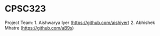 # CPSC323
Project Team: 		1. Aishwarya Iyer (https://github.com/aishiyer)
                  2. Abhishek Mhatre (https://github.com/aB9s)